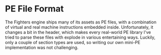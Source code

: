 # PE File Format
The Fighters engine ships many of its assets as PE files, with a combination of virtual and
real machine instructions embedded inside. Unfortunately, it changes a bit in the header, which
makes every real-world PE library I've tried to parse these files with explode in various
entertaining ways. Luckily, only a couple of section types are used, so writing our own mini-PE
implementation was not challenging.
